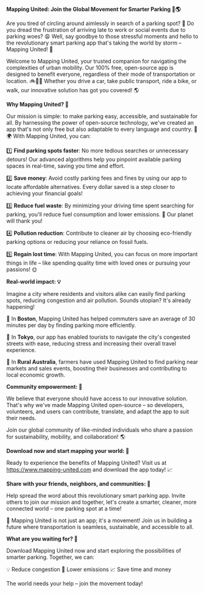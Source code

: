 **Mapping United: Join the Global Movement for Smarter Parking 🚗🌎**

Are you tired of circling around aimlessly in search of a parking spot? 🤯 Do you dread the frustration of arriving late to work or social events due to parking woes? 😩 Well, say goodbye to those stressful moments and hello to the revolutionary smart parking app that's taking the world by storm – Mapping United! 🌟

Welcome to Mapping United, your trusted companion for navigating the complexities of urban mobility. Our 100% free, open-source app is designed to benefit everyone, regardless of their mode of transportation or location. 🚲🚌🚂 Whether you drive a car, take public transport, ride a bike, or walk, our innovative solution has got you covered! 🌎

**Why Mapping United? 🤔**

Our mission is simple: to make parking easy, accessible, and sustainable for all. By harnessing the power of open-source technology, we've created an app that's not only free but also adaptable to every language and country. 💬🌍 With Mapping United, you can:

1️⃣ **Find parking spots faster**: No more tedious searches or unnecessary detours! Our advanced algorithms help you pinpoint available parking spaces in real-time, saving you time and effort.

2️⃣ **Save money**: Avoid costly parking fees and fines by using our app to locate affordable alternatives. Every dollar saved is a step closer to achieving your financial goals!

3️⃣ **Reduce fuel waste**: By minimizing your driving time spent searching for parking, you'll reduce fuel consumption and lower emissions. 🌱 Our planet will thank you!

4️⃣ **Pollution reduction**: Contribute to cleaner air by choosing eco-friendly parking options or reducing your reliance on fossil fuels.

5️⃣ **Regain lost time**: With Mapping United, you can focus on more important things in life – like spending quality time with loved ones or pursuing your passions! 🌞

**Real-world impact: 💡**

Imagine a city where residents and visitors alike can easily find parking spots, reducing congestion and air pollution. Sounds utopian? It's already happening!

🔹 In **Boston**, Mapping United has helped commuters save an average of 30 minutes per day by finding parking more efficiently.

🔹 In **Tokyo**, our app has enabled tourists to navigate the city's congested streets with ease, reducing stress and increasing their overall travel experience.

🔹 In **Rural Australia**, farmers have used Mapping United to find parking near markets and sales events, boosting their businesses and contributing to local economic growth.

**Community empowerment: 🌟**

We believe that everyone should have access to our innovative solution. That's why we've made Mapping United open-source – so developers, volunteers, and users can contribute, translate, and adapt the app to suit their needs.

Join our global community of like-minded individuals who share a passion for sustainability, mobility, and collaboration! 🌎

**Download now and start mapping your world: 📱**

Ready to experience the benefits of Mapping United? Visit us at https://www.mapping-united.com and download the app today! 📈

**Share with your friends, neighbors, and communities: 👥**

Help spread the word about this revolutionary smart parking app. Invite others to join our mission and together, let's create a smarter, cleaner, more connected world – one parking spot at a time!

🌟 Mapping United is not just an app; it's a movement! Join us in building a future where transportation is seamless, sustainable, and accessible to all.

**What are you waiting for? 🤔**

Download Mapping United now and start exploring the possibilities of smarter parking. Together, we can:

💡 Reduce congestion
🌱 Lower emissions
📈 Save time and money

The world needs your help – join the movement today!